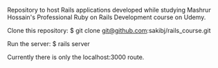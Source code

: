 Repository to host Rails applications developed while studying Mashrur Hossain's Professional Ruby on Rails Development course on Udemy.

Clone this repository:
$ git clone git@github.com:sakibj/rails_course.git

Run the server:
$ rails server

Currently there is only the localhost:3000 route.

